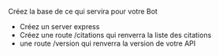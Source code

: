  Créez la base de ce qui servira pour votre Bot
  - Créez un server express
  - Créez une route /citations qui renverra la liste des citations
  - une route /version qui renverra la version de votre API